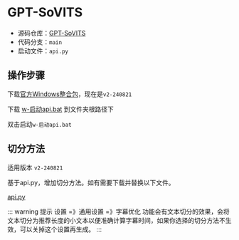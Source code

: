 # GPT-SoVITS

- 源码仓库：[GPT-SoVITS](https://github.com/RVC-Boss/GPT-SoVITS)
- 代码分支：`main`
- 启动文件：`api.py`

## 操作步骤

下载[官方Windows整合包](https://www.yuque.com/baicaigongchang1145haoyuangong/ib3g1e/dkxgpiy9zb96hob4#KTvnO)，现在是`v2-240821`

下载 [w-启动api.bat](IMAGE_BASE_URL/files/gpt-sovits/w-启动api.bat) 到文件夹根路径下

双击启动`w-启动api.bat`

## 切分方法

适用版本 `v2-240821`

基于api.py，增加切分方法。如有需要下载并替换以下文件。

[api.py](IMAGE_BASE_URL/files/gpt-sovits/api.py)

::: warning 提示
设置 =》通用设置 =》字幕优化 功能会有文本切分的效果，会将文本切分为推荐长度的小文本以便准确计算字幕时间，如果你选择的切分方法不生效，可以关掉这个设置再生成。
:::